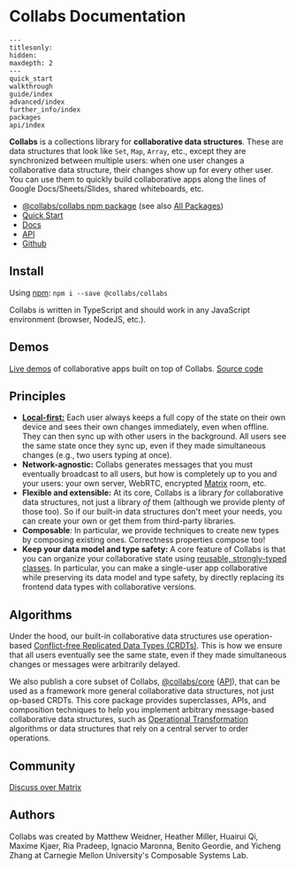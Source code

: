 # Collabs Documentation

```{toctree}
---
titlesonly:
hidden:
maxdepth: 2
---
quick_start
walkthrough
guide/index
advanced/index
further_info/index
packages
api/index
```

**Collabs** is a collections library for **collaborative data structures**. These are data structures that look like `Set`, `Map`, `Array`, etc., except they are synchronized between multiple users: when one user changes a collaborative data structure, their changes show up for every other user. You can use them to quickly build collaborative apps along the lines of Google Docs/Sheets/Slides, shared whiteboards, etc.

- [@collabs/collabs npm package](https://www.npmjs.com/package/@collabs/collabs) (see also [All Packages](./packages.html))
- [Quick Start](./quick_start.html)
- [Docs](./guide/)
- [API](./api/)
- [Github](https://github.com/composablesys/collabs)

## Install

Using [npm](https://docs.npmjs.com/cli/v8/commands/npm): `npm i --save @collabs/collabs`

Collabs is written in TypeScript and should work in any JavaScript environment (browser, NodeJS, etc.).

## Demos

[Live demos](https://compoventuals-tests.herokuapp.com/) of collaborative apps built on top of Collabs. [Source code](https://github.com/composablesys/collabs/tree/master/demos)

## Principles

- [**Local-first:**](https://www.inkandswitch.com/local-first/) Each user always keeps a full copy of the state on their own device and sees their own changes immediately, even when offline. They can then sync up with other users in the background. All users see the same state once they sync up, even if they made simultaneous changes (e.g., two users typing at once).
- **Network-agnostic:** Collabs generates messages that you must eventually broadcast to all users, but how is completely up to you and your users: your own server, WebRTC, encrypted [Matrix](matrix.org) room, etc. <!-- TODO: page with options for both app and container -->
- **Flexible and extensible:** At its core, Collabs is a library _for_ collaborative data structures, not just a library _of_ them (although we provide plenty of those too). So if our built-in data structures don't meet your needs, you can create your own or get them from third-party libraries. <!-- TODO: create your own: link to advanced guide page -->
- **Composable**: In particular, we provide techniques to create new types by composing existing ones. Correctness properties compose too! <!-- TODO: composing existing ones: link to advanced guide page on composition techniques -->
- **Keep your data model and type safety:** A core feature of Collabs is that you can organize your collaborative state using [reusable, strongly-typed classes](./guide/data_modeling.html). In particular, you can make a single-user app collaborative while preserving its data model and type safety, by directly replacing its frontend data types with collaborative versions.

## Algorithms

Under the hood, our built-in collaborative data structures use operation-based [Conflict-free Replicated Data Types (CRDTs)](https://crdt.tech/). This is how we ensure that all users eventually see the same state, even if they made simultaneous changes or messages were arbitrarily delayed.

<!-- TODO: link to page with details of specific data structures' algorithms. -->

We also publish a core subset of Collabs, [@collabs/core](https://www.npmjs.com/package/@collabs/core) ([API](./api/core/)), that can be used as a framework more general collaborative data structures, not just op-based CRDTs. This core package provides superclasses, APIs, and composition techniques to help you implement arbitrary message-based collaborative data structures, such as [Operational Transformation](https://en.wikipedia.org/wiki/Operational_transformation) algorithms or data structures that rely on a central server to order operations.

## Community

[Discuss over Matrix](https://matrix.to/#/#collabs-library:matrix.org)

## Authors

Collabs was created by Matthew Weidner, Heather Miller, Huairui Qi, Maxime Kjaer, Ria Pradeep, Ignacio Maronna, Benito Geordie, and Yicheng Zhang at Carnegie Mellon University's Composable Systems Lab.
